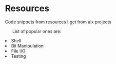 # Resources
Code snippets from resources I get from alx projects
<ul>List of popular ones are:</ul>
<li>Shell</li>
<li>Bit Manipulation</li>
<li>File I/O</li>
<li>Testing</li>
